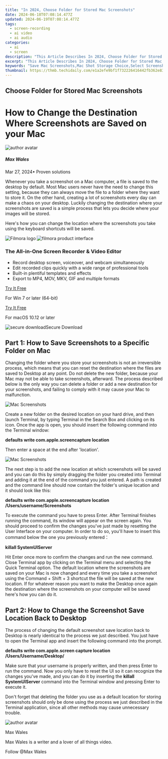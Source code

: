```yaml
---
title: "In 2024, Choose Folder for Stored Mac Screenshots"
date: 2024-06-18T07:08:14.477Z
updated: 2024-06-19T07:08:14.477Z
tags: 
  - screen-recording
  - ai video
  - ai audio
categories: 
  - ai
  - screen
description: "This Article Describes In 2024, Choose Folder for Stored Mac Screenshots"
excerpt: "This Article Describes In 2024, Choose Folder for Stored Mac Screenshots"
keywords: "Save Mac Screenshots,Mac Shot Storage Choice,Select Screenshot Location,Organize Mac Image Files,Stored Mac Screen Images,Pick Save Path for Screenshots,Mac Screenshot File Destination"
thumbnail: https://thmb.techidaily.com/e1a2efe9bf1f732226416442fb362e8363cdb8595c634b883b7def7759d3266e.jpg
---
```


## Choose Folder for Stored Mac Screenshots

# How to Change the Destination Where Screenshots are Saved on your Mac

![author avatar](https://images.wondershare.com/filmora/article-images/max-wales-author.jpg)

##### Max Wales

 Mar 27, 2024• Proven solutions

Whenever you take a screenshot on a Mac computer, a file is saved to the desktop by default. Most Mac users never have the need to change this setting, because they can always move the file to a folder where they want to store it. On the other hand, creating a lot of screenshots every day can make a chaos on your desktop. Luckily changing the destination where your screenshots are saved is a simple process that lets you decide where your images will be stored.

Here's how you can change the location where the screenshots you take using the keyboard shortcuts will be saved.

![Filmora logo](https://images.wondershare.com/filmora/logo_icon/wondershare-filmora-logo-horizontal.png) ![filmora product interface](https://images.wondershare.com/filmora/images/common/filmora-product-banner.png)

### The All-in-One Screen Recorder & Video Editor

* Record desktop screen, voiceover, and webcam simultaneously
* Edit recorded clips quickly with a wide range of professional tools
* Built-in plentiful templates and effects
* Export to MP4, MOV, MKV, GIF and multiple formats

[Try It Free](https://tools.techidaily.com/wondershare/filmora/download/)

For Win 7 or later (64-bit)

[Try It Free](https://tools.techidaily.com/wondershare/filmora/download/)

For macOS 10.12 or later

![secure download](https://static.wondershare.com/images-filmora/images/common/securety.svg)Secure Download

## Part 1: How to Save Screenshots to a Specific Folder on Mac

Changing the folder where you store your screenshots is not an irreversible process, which means that you can reset the destination where the files are saved to Desktop at any point. Do not delete the new folder, because your Mac may not be able to take screenshots, afterward. The process described below is the only way you can delete a folder or add a new destination for your screenshots, and failing to comply with it may cause your Mac to malfunction.

![Mac Screenshots](https://images.wondershare.com/filmora/article-images/mac-screenshot-terminal.jpg)

Create a new folder on the desired location on your hard drive, and then launch Terminal, by typing Terminal in the Search Box and clicking on its icon. Once the app is open, you should insert the following command into the Terminal window:

**defaults write com.apple.screencapture location**

Then enter a space at the end after 'location'.

![Mac Screenshots](https://images.wondershare.com/filmora/article-images/mac-screenshot-terminal-settings.jpg)

The next step is to add the new location at which screenshots will be saved and you can do this by simply dragging the folder you created into Terminal and adding it at the end of the command you just entered. A path is created and the command line should now contain the folder's unique location and it should look like this:

**defaults write com.apple.screencapture location /Users/username/Screenshots**

To execute the command you have to press Enter. After Terminal finishes running the command, its window will appear on the screen again. You should proceed to confirm the changes you've just made by resetting the User Interface on your computer. In order to do so, you'll have to insert this command below the one you previously entered：

**killall SystemUIServer**

Hit Enter once more to confirm the changes and run the new command. Close Terminal app by clicking on the Terminal menu and selecting the Quick Terminal option. The default location where the screenshots are saved on your Mac is now changed and every time you take a screenshot using the Command + Shift + 3 shortcut the file will be saved at the new location. If for whatever reason you want to make the Desktop once again the destination where the screenshots on your computer will be saved here's how you can do it.

## Part 2: How to Change the Screenshot Save Location Back to Desktop

The process of changing the default screenshot save location back to Desktop is nearly identical to the process we just described. You just have to open the Terminal app and insert the following command into the prompt.

**defaults write com.apple.screen capture location /Users/Username/Desktop/**

Make sure that your username is properly written, and then press Enter to run the command. Now you only have to reset the UI so it can recognize the changes you've made, and you can do it by inserting the **killall SystemUIServer** command into the Terminal window and pressing Enter to execute it.

Don't forget that deleting the folder you use as a default location for storing screenshots should only be done using the process we just described in the Terminal application, since all other methods may cause unnecessary trouble.

![author avatar](https://images.wondershare.com/filmora/article-images/max-wales-author.jpg)

Max Wales

Max Wales is a writer and a lover of all things video.

Follow @Max Wales



<ins class="adsbygoogle"
      style="display:block"
      data-ad-client="ca-pub-7571918770474297"
      data-ad-slot="8358498916"
      data-ad-format="auto"
      data-full-width-responsive="true"></ins>